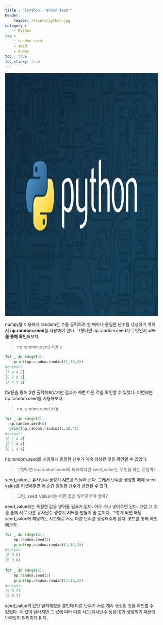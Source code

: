 ```yaml
---
title : "[Python] random seed?"
header:
    teaser: /assets/python.jpg
category :
    - Python
tag : 
    - random seed
    - seed
    - numpy
toc : true 
toc_sticky: true
---
```


<img src='/assets/python.jpg' width = 1000 height = 800 >

numpy를 이용해서 random한 수를 출력하려 할 때마다 동일한 난수를 생성하기 위해서 **np.random.seed**를 사용해야 한다. 그렇다면 np.random.seed가 무엇인지 **코드를 통해 확인**해보자.

>np.random.seed 사용 x 

```py
for _ in range(3):
    print(np.random.randint(1,10,4))
#output:
[4 4 4 2]
[8 7 8 3]
[4 4 4 1]
```
for문을 통해 3번 출력해보았지만 결과가 매번 다른 것을 확인할 수 있었다. 이번에는 np.random.seed를 사용해보자.

>np.random.seed 사용

```py
for _ in range(3):
  np.random.seed(0)
  print(np.random.randint(1,10,4))
#output:
[6 1 4 4]
[6 1 4 4]
[6 1 4 4]
```

np.random.seed를 사용하니 동일한 난수가 계속 생성된 것을 확인할 수 있었다. 

>그렇다면 np.random.seed의 파라메터인 seed_value는 무엇을 하는 것일까?

seed_value는 유사난수 생성기 **시드**를 만들어 준다. 그래서 난수를 생성할 때에 seed value를 리셋해주면 매 순간 동일한 난수가 선언될 수 있다.

>그럼, seed_Value에는 어떤 값을 넣어주어야 할까? 

seed_value에는 특정한 값을 넣어줄 필요가 없다. 아무 수나 넣어주면 된다. 그럼 그 수를 통해 서로 다른 유사난수 생성기 **시드**를 만들어 줄 뿐이다. 그렇게 되면 해당 seed_value에 해당하는 시드별로 서로 다른 난수를 생성해주게 된다. 코드를 통해 확인해보자. 

```py
for _ in range(2):
    np.random.seed(1)
    print(np.random.randint(1,10,3))
#output:
[6 9 6]
[6 9 6]

for _ in range(2):
    np.random.seed(2)
    print(np.random.randint(1,10,3))
#output:
[9 9 7]
[9 9 7]
```
seed_value의 값만 달리해줬을 뿐인데 다른 난수가 서로 계속 생성된 것을 확인할 수 있었다. 즉 값이 달라지면 그 값에 따라 다른 시드(유사난수 생성기)가 생성되기 때문에 반환값이 달라지게 된다. 